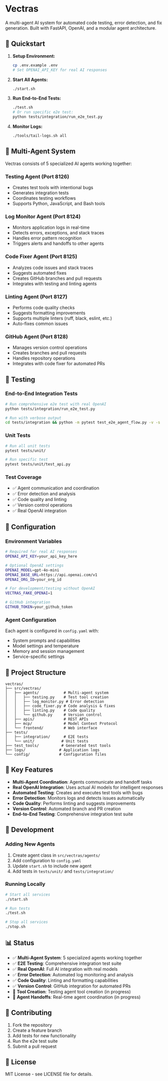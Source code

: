 # Vectras

A multi-agent AI system for automated code testing, error detection, and fix generation. Built with FastAPI, OpenAI, and a modular agent architecture.

## 🚀 Quickstart

1. **Setup Environment:**
   ```bash
   cp .env.example .env
   # Set OPENAI_API_KEY for real AI responses
   ```

2. **Start All Agents:**
   ```bash
   ./start.sh
   ```

3. **Run End-to-End Tests:**
   ```bash
   ./test.sh
   # Or run specific e2e test:
   python tests/integration/run_e2e_test.py
   ```

4. **Monitor Logs:**
   ```bash
   ./tools/tail-logs.sh all
   ```

## 🤖 Multi-Agent System

Vectras consists of 5 specialized AI agents working together:

### **Testing Agent** (Port 8126)
- Creates test tools with intentional bugs
- Generates integration tests
- Coordinates testing workflows
- Supports Python, JavaScript, and Bash tools

### **Log Monitor Agent** (Port 8124)
- Monitors application logs in real-time
- Detects errors, exceptions, and stack traces
- Handles error pattern recognition
- Triggers alerts and handoffs to other agents

### **Code Fixer Agent** (Port 8125)
- Analyzes code issues and stack traces
- Suggests automated fixes
- Creates GitHub branches and pull requests
- Integrates with testing and linting agents

### **Linting Agent** (Port 8127)
- Performs code quality checks
- Suggests formatting improvements
- Supports multiple linters (ruff, black, eslint, etc.)
- Auto-fixes common issues

### **GitHub Agent** (Port 8128)
- Manages version control operations
- Creates branches and pull requests
- Handles repository operations
- Integrates with code fixer for automated PRs

## 🧪 Testing

### **End-to-End Integration Tests**
```bash
# Run comprehensive e2e test with real OpenAI
python tests/integration/run_e2e_test.py

# Run with verbose output
cd tests/integration && python -m pytest test_e2e_agent_flow.py -v -s
```

### **Unit Tests**
```bash
# Run all unit tests
pytest tests/unit/

# Run specific test
pytest tests/unit/test_api.py
```

### **Test Coverage**
- ✅ Agent communication and coordination
- ✅ Error detection and analysis
- ✅ Code quality and linting
- ✅ Version control operations
- ✅ Real OpenAI integration

## 🔧 Configuration

### **Environment Variables**
```bash
# Required for real AI responses
OPENAI_API_KEY=your_api_key_here

# Optional OpenAI settings
OPENAI_MODEL=gpt-4o-mini
OPENAI_BASE_URL=https://api.openai.com/v1
OPENAI_ORG_ID=your_org_id

# For development/testing without OpenAI
VECTRAS_FAKE_OPENAI=1

# GitHub integration
GITHUB_TOKEN=your_github_token
```

### **Agent Configuration**
Each agent is configured in `config.yaml` with:
- System prompts and capabilities
- Model settings and temperature
- Memory and session management
- Service-specific settings

## 📁 Project Structure

```
vectras/
├── src/vectras/
│   ├── agents/           # Multi-agent system
│   │   ├── testing.py    # Test tool creation
│   │   ├── log_monitor.py # Error detection
│   │   ├── code_fixer.py # Code analysis & fixes
│   │   ├── linting.py    # Code quality
│   │   └── github.py     # Version control
│   ├── apis/             # REST APIs
│   ├── mcp/              # Model Context Protocol
│   └── frontend/         # Web interface
├── tests/
│   ├── integration/      # E2E tests
│   └── unit/            # Unit tests
├── test_tools/          # Generated test tools
├── logs/               # Application logs
└── config/             # Configuration files
```

## 🎯 Key Features

- **Multi-Agent Coordination**: Agents communicate and handoff tasks
- **Real OpenAI Integration**: Uses actual AI models for intelligent responses
- **Automated Testing**: Creates and executes test tools with bugs
- **Error Detection**: Monitors logs and detects issues automatically
- **Code Quality**: Performs linting and suggests improvements
- **Version Control**: Automated branch and PR creation
- **End-to-End Testing**: Comprehensive integration test suite

## 🚀 Development

### **Adding New Agents**
1. Create agent class in `src/vectras/agents/`
2. Add configuration to `config.yaml`
3. Update `start.sh` to include new agent
4. Add tests in `tests/unit/` and `tests/integration/`

### **Running Locally**
```bash
# Start all services
./start.sh

# Run tests
./test.sh

# Stop all services
./stop.sh
```

## 📊 Status

- ✅ **Multi-Agent System**: 5 specialized agents working together
- ✅ **E2E Testing**: Comprehensive integration test suite
- ✅ **Real OpenAI**: Full AI integration with real models
- ✅ **Error Detection**: Automated log monitoring and analysis
- ✅ **Code Quality**: Linting and formatting capabilities
- ✅ **Version Control**: GitHub integration for automated PRs
- 🔄 **Tool Creation**: Testing agent tool creation (in progress)
- 🔄 **Agent Handoffs**: Real-time agent coordination (in progress)

## 🤝 Contributing

1. Fork the repository
2. Create a feature branch
3. Add tests for new functionality
4. Run the e2e test suite
5. Submit a pull request

## 📄 License

MIT License - see LICENSE file for details.
